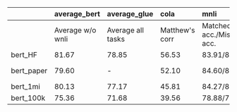 |            | average_bert     | average_glue      | cola           | mnli                         | mrpc        | qnli     | qqp         | rte      | sst2     | stsb                  | wnli     | perplexity | eval loss |
|:-----------|:-----------------|:------------------|:---------------|:-----------------------------|:------------|:---------|:------------|:---------|:---------|:----------------------|:---------|:-----------|:----------|
|            | Average w/o wnli | Average all tasks | Matthew's corr | Matched acc./Mismatched acc. | F1/Accuracy | Accuracy | Accuracy/F1 | Accuracy | Accuracy | Person/Spearman corr. | Accuracy |            | log(perplexity) |
| bert_HF    | 81.67            | 78.85             | 56.53          | 83.91/84.10                  | 88.85/84.07 | 90.66    | 90.71/87.49 | 65.70    | 92.32    | 88.64/88.48           | 56.34    |            | |
| bert_paper|          79.60 |             -  |  52.10 | 84.60/83.40          | 88.90/- | 90.50     | 71.20/-     | 66.40     | 93.50     | 85.80        |      - | 3.99 (RoBERTa) | 1.384 |
| bert_1mi |          80.13 |          77.17 |  45.81 | 84.27/84.63 | 88.26/83.82 |  91.21 | 90.54/87.20 | 65.34 |  91.86 | 87.41/87.43 |  53.52 | 5.013 | 1.612 |
| bert_100k |          75.36 |          71.68 |  39.56 | 78.88/79.08 | 82.71/76.23 |  87.77 | 89.31/85.57 |  58.12 |  87.61 | 83.95/83.84 |  42.25 | 8.619 | 2.154 |